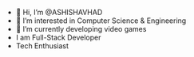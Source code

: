 - 👋 Hi, I’m @ASHISHAVHAD
- 👀 I’m interested in Computer Science & Engineering
- 🌱 I’m currently developing video games
- I am Full-Stack Developer
- Tech Enthusiast
<!---
ASHISHAVHAD/ASHISHAVHAD is a ✨ special ✨ repository because its `README.md` (this file) appears on your GitHub profile.
You can click the Preview link to take a look at your changes.
--->
